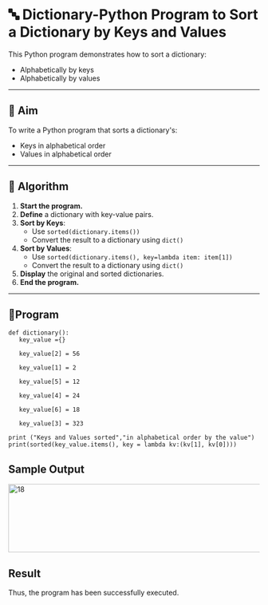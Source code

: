 # 🔤 Dictionary-Python Program to Sort a Dictionary by Keys and Values

This Python program demonstrates how to sort a dictionary:
- Alphabetically by keys
- Alphabetically by values

---

## 🎯 Aim

To write a Python program that sorts a dictionary's:
- Keys in alphabetical order
- Values in alphabetical order

---

## 🧠 Algorithm

1. **Start the program.**
2. **Define** a dictionary with key-value pairs.
3. **Sort by Keys**:
   - Use `sorted(dictionary.items())`
   - Convert the result to a dictionary using `dict()`
4. **Sort by Values**:
   - Use `sorted(dictionary.items(), key=lambda item: item[1])`
   - Convert the result to a dictionary using `dict()`
5. **Display** the original and sorted dictionaries.
6. **End the program.**

---

## 🧪Program
```
def dictionary(): 
   key_value ={}    

   key_value[2] = 56    

   key_value[1] = 2 

   key_value[5] = 12 

   key_value[4] = 24 

   key_value[6] = 18   

   key_value[3] = 323 

print ("Keys and Values sorted","in alphabetical order by the value") 
print(sorted(key_value.items(), key = lambda kv:(kv[1], kv[0]))) 
```
## Sample Output
<img width="791" height="137" alt="18" src="https://github.com/user-attachments/assets/c8fdf2df-a399-481e-87ac-8d07d58146f7" />

## Result
Thus, the program has been successfully executed. 
